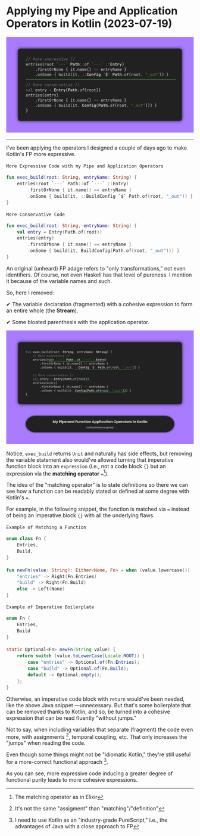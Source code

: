 <!-- Copyright (c) 2023 Tobias Briones. All rights reserved. -->
<!-- SPDX-License-Identifier: CC-BY-4.0 -->
<!-- This file is part of https://github.com/tobiasbriones/blog -->

# Applying my Pipe and Application Operators in Kotlin (2023-07-19)

![](applying-my-pipe-and-application-operators-in-kotlin-2023-07-19.png)

---

I've been applying the operators I designed a couple of days ago to make
Kotlin's FP more expressive.

`More Expressive Code with my Pipe and Application Operators`

```kotlin
fun exec_build(root: String, entryName: String) {
    entries(root `---` Path::of `---` ::Entry)
        .firstOrNone { it.name() == entryName }
        .onSome { build(it, ::BuildConfig `$` Path.of(root, "_out")) }
}
```

`More Conservative Code`

```kotlin
fun exec_build(root: String, entryName: String) {
    val entry = Entry(Path.of(root))
    entries(entry)
        .firstOrNone { it.name() == entryName }
        .onSome { build(it, BuildConfig(Path.of(root, "_out"))) }
}
```

An original (unheard) FP adage refers to "only transformations," not even
identifiers. Of course, not even Haskell has that level of pureness. I mention
it because of the variable names and such.

So, here I removed:

✔ The variable declaration (fragmented) with a cohesive expression to form an
entire whole (the **Stream**).

✔ Some bloated parenthesis with the application operator.

![](slide-_-pipe-and-application-operators.png)

Notice, `exec_build` returns `Unit` and naturally has side effects, but removing
the variable statement also would've allowed turning that imperative function
block into an `expression` (i.e., not a code block `{}` but an expression via
the **matching operator** `=`[^1]).

[^1]: The matching operator as in Elixir

The idea of the "matching operator" is to state definitions so there we can see
how a function can be readably stated or defined at some degree with Kotlin's
`=`.

For example, in the following snippet, the function is matched via `=` instead
of being an imperative block `{}` with all the underlying flaws.

`Example of Matching a Function`

```kotlin
enum class Fn {
    Entries,
    Build,
}

fun newFn(value: String): Either<None, Fn> = when (value.lowercase()) {
    "entries" -> Right(Fn.Entries)
    "build" -> Right(Fn.Build)
    else -> Left(None)
}
```

`Example of Imperative Boilerplate`

```java
enum Fn {
    Entries,
    Build
}

static Optional<Fn> newFn(String value) {
    return switch (value.toLowerCase(Locale.ROOT)) {
        case "entries" -> Optional.of(Fn.Entries);
        case "build" -> Optional.of(Fn.Build);
        default -> Optional.empty();
    };
}
```

Otherwise, an imperative code block with `return` would've been needed, like the
above Java snippet —unnecessary. But that's some boilerplate that can be
removed thanks to Kotlin, and so, be turned into a cohesive expression that can
be read fluently "without jumps."

Not to say, when including variables that separate (fragment) the code even
more, with assignments [^2], temporal coupling, etc. That only increases the
"jumps" when reading the code.

[^2]: It's not the same "assigment" than "matching"/"definition"

Even though some things might not be "idiomatic Kotlin," they're still useful
for a more-correct functional approach [^3].

[^3]: I need to use Kotlin as an "industry-grade PureScript," i.e., the
    advantages of Java with a close approach to FP

As you can see, more expressive code inducing a greater degree of functional
purity leads to more cohesive expressions.
